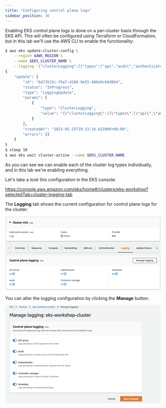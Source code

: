 ```yaml
---
title: "Configuring control plane logs"
sidebar_position: 30
---
```


Enabling EKS control plane logs is done on a per-cluster basis through the EKS API. This will often be configured using Terraform or CloudFormation, but in this lab we'll use the AWS CLI to enable the functionality:

```bash hook=cluster-logging
$ aws eks update-cluster-config \
    --region $AWS_REGION \
    --name $EKS_CLUSTER_NAME \
    --logging '{"clusterLogging":[{"types":["api","audit","authenticator","controllerManager","scheduler"],"enabled":true}]}'
{
    "update": {
        "id": "6d73515c-f5e7-4288-9e55-480e9c6dd084",
        "status": "InProgress",
        "type": "LoggingUpdate",
        "params": [
            {
                "type": "ClusterLogging",
                "value": "{\"clusterLogging\":[{\"types\":[\"api\",\"audit\",\"authenticator\",\"controllerManager\",\"scheduler\"],\"enabled\":true}]}"
            }
        ],
        "createdAt": "2023-05-25T19:33:16.622000+00:00",
        "errors": []
    }
}
$ sleep 10
$ aws eks wait cluster-active --name $EKS_CLUSTER_NAME
```

As you can see we can enable each of the cluster log types individually, and in this lab we're enabling everything.

Let's take a look this configuration in the EKS console:

https://console.aws.amazon.com/eks/home#/clusters/eks-workshop?selectedTab=cluster-logging-tab

The **Logging** tab shows the current configuration for control plane logs for the cluster:

![EKS Console Logging Tab](./assets/logging-cluster-logging-tab.png)

You can alter the logging configuration by clicking the **Manage** button:

![Enable Logging](./assets/logging-cluster-enable-logging.png)
